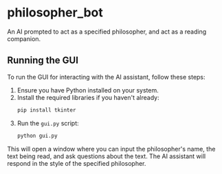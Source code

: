 # philosopher_bot
An AI prompted to act as a specified philosopher, and act as a reading companion. 

## Running the GUI

To run the GUI for interacting with the AI assistant, follow these steps:

1. Ensure you have Python installed on your system.
2. Install the required libraries if you haven't already:
   ```bash
   pip install tkinter
   ```
3. Run the `gui.py` script:
   ```bash
   python gui.py
   ```

This will open a window where you can input the philosopher's name, the text being read, and ask questions about the text. The AI assistant will respond in the style of the specified philosopher.
